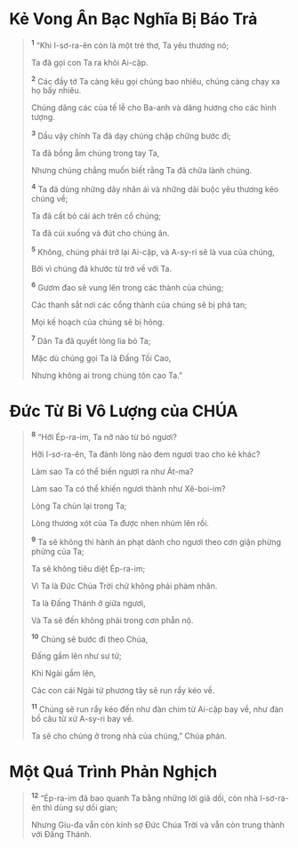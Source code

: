 # Kẻ Vong Ân Bạc Nghĩa Bị Báo Trả

> <sup><b>1</b></sup> “Khi I-sơ-ra-ên còn là một trẻ thơ, Ta yêu thương nó;
> 
> Ta đã gọi con Ta ra khỏi Ai-cập.
> 
> <sup><b>2</b></sup> Các đầy tớ Ta càng kêu gọi chúng bao nhiêu, chúng càng chạy xa họ bấy nhiêu.
> 
> Chúng dâng các của tế lễ cho Ba-anh và dâng hương cho các hình tượng.
> 
> <sup><b>3</b></sup> Dầu vậy chính Ta đã dạy chúng chập chững bước đi;
> 
> Ta đã bồng ẵm chúng trong tay Ta,
> 
> Nhưng chúng chẳng muốn biết rằng Ta đã chữa lành chúng.
> 
> <sup><b>4</b></sup> Ta đã dùng những dây nhân ái và những dải buộc yêu thương kéo chúng về;
> 
> Ta đã cất bỏ cái ách trên cổ chúng;
> 
> Ta đã cúi xuống và đút cho chúng ăn.
>
> <sup><b>5</b></sup> Không, chúng phải trở lại Ai-cập, và A-sy-ri sẽ là vua của chúng,
> 
> Bởi vì chúng đã khước từ trở về với Ta.
> 
> <sup><b>6</b></sup> Gươm đao sẽ vung lên trong các thành của chúng;
> 
> Các thanh sắt nơi các cổng thành của chúng sẽ bị phá tan;
> 
> Mọi kế hoạch của chúng sẽ bị hỏng.
> 
> <sup><b>7</b></sup> Dân Ta đã quyết lòng lìa bỏ Ta;
> 
> Mặc dù chúng gọi Ta là Ðấng Tối Cao,
> 
> Nhưng không ai trong chúng tôn cao Ta.”

# Ðức Từ Bi Vô Lượng của CHÚA

> <sup><b>8</b></sup> “Hỡi Ép-ra-im, Ta nỡ nào từ bỏ ngươi?
> 
> Hỡi I-sơ-ra-ên, Ta đành lòng nào đem ngươi trao cho kẻ khác?
> 
> Làm sao Ta có thể biến ngươi ra như Át-ma?
> 
> Làm sao Ta có thể khiến ngươi thành như Xê-boi-im?
> 
> Lòng Ta chùn lại trong Ta;
> 
> Lòng thương xót của Ta được nhen nhúm lên rồi.
> 
> <sup><b>9</b></sup> Ta sẽ không thi hành án phạt dành cho ngươi theo cơn giận phừng phừng của Ta;
> 
> Ta sẽ không tiêu diệt Ép-ra-im;
> 
> Vì Ta là Ðức Chúa Trời chứ không phải phàm nhân.
> 
> Ta là Ðấng Thánh ở giữa ngươi,
> 
> Và Ta sẽ đến không phải trong cơn phẫn nộ.
> 
> <sup><b>10</b></sup> Chúng sẽ bước đi theo Chúa,
> 
> Ðấng gầm lên như sư tử;
> 
> Khi Ngài gầm lên,
> 
> Các con cái Ngài từ phương tây sẽ run rẩy kéo về.
> 
> <sup><b>11</b></sup> Chúng sẽ run rẩy kéo đến như đàn chim từ Ai-cập bay về, như đàn bồ câu từ xứ A-sy-ri bay về.
> 
> Ta sẽ cho chúng ở trong nhà của chúng,” Chúa phán.

# Một Quá Trình Phản Nghịch

> <sup><b>12</b></sup> “Ép-ra-im đã bao quanh Ta bằng những lời giả dối, còn nhà I-sơ-ra-ên thì dùng sự dối gian;
> 
> Nhưng Giu-đa vẫn còn kính sợ Ðức Chúa Trời và vẫn còn trung thành với Ðấng Thánh.